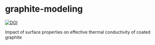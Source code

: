 # graphite-modeling

[![DOI](https://zenodo.org/badge/584564945.svg)](https://zenodo.org/badge/latestdoi/584564945)

Impact of surface properties on effective thermal conductivity of coated graphite
